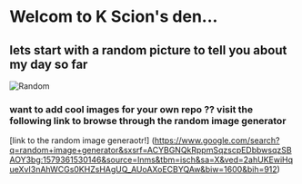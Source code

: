 # Welcom to K Scion's den...

## lets start with a random picture to tell you about my day so far

![Random](https://cf.geekdo-images.com/camo/5522f356e7547c1b1ef8bf1bdc8316dfbefa0340/687474703a2f2f66696c65732e6578706c6f736d2e6e65742f7263672f436861726d696e674368616e6765436f6e74726f6c2e706e67)

### want to add cool images for your own repo ?? visit the following link to browse through the random image generator 

[link to the random image generaotr!] (https://www.google.com/search?q=random+image+generator&sxsrf=ACYBGNQkRppmSqzscpEDbbwsqzSBAOY3bg:1579361530146&source=lnms&tbm=isch&sa=X&ved=2ahUKEwiHqueXvI3nAhWCGs0KHZsHAgUQ_AUoAXoECBYQAw&biw=1600&bih=912)

